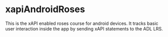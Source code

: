 xapiAndroidRoses
================

This is the xAPI enabled roses course for android devices. It tracks basic user interaction inside the app by sending xAPI statements to the ADL LRS.
